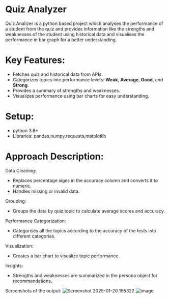 # Quiz Analyzer
Quiz Analizer is a python based project which analyses the performance of a student from the quiz and provides information like the strengths and weaknesses of the student using historical data and visualises the performance in bar graph for a better understanding.

# Key Features:
- Fetches quiz and historical data from APIs.
- Categorizes topics into performance levels: **Weak**, **Average**, **Good**, and **Strong**.
- Provides a summary of strengths and weaknesses.
- Visualizes performance using bar charts for easy understanding.

# Setup:
- python 3.8+
- Libraries: pandas,numpy,requests,matplotlib

# Approach Description:
Data Cleaning:
- Replaces percentage signs in the accuracy column and converts it to numeric.
- Handles missing or invalid data.
  
Grouping:
- Groups the data by quiz.topic to calculate average scores and accuracy.
  
Performance Categorization:
- Categorises all the topics according to the accuracy of the tests into different categories.
  
Visualization:
- Creates a bar chart to visualize topic performance.
  
Insights:
- Strengths and weaknesses are summarized in the persona object for recommendations.

Screenshots of the output:
![Screenshot 2025-01-20 195322](https://github.com/user-attachments/assets/1e08a5dd-1710-4032-946f-aaee4cb31930)
![image](https://github.com/user-attachments/assets/b113f5e2-1fc1-4fc0-9fa9-226f279736d4)


